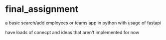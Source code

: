 # final_assignment

a basic search/add employees or teams app in python with usage of fastapi

have loads of conecpt and ideas that aren't implemented for now
